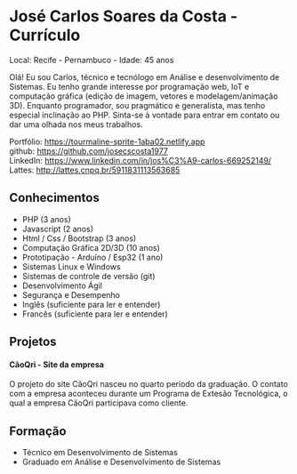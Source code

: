 # José Carlos Soares da Costa - Currículo

Local: Recife - Pernambuco - Idade: 45 anos

Olá! 
Eu sou Carlos, técnico e tecnólogo em Análise e desenvolvimento de Sistemas. Eu tenho grande interesse por programação web, IoT e computação gráfica (edição de imagem, vetores e modelagem/animação 3D). Enquanto programador, sou pragmático e generalista, mas tenho especial inclinação ao PHP. Sinta-se à vontade para entrar em contato ou dar uma olhada nos meus trabalhos.

Portfólio: https://tourmaline-sprite-1aba02.netlify.app  
github: https://github.com/josecscosta1977  
LinkedIn: https://www.linkedin.com/in/jos%C3%A9-carlos-669252149/  
Lattes: http://lattes.cnpq.br/5911831113563685  

## Conhecimentos

- PHP (3 anos)
- Javascript (2 anos)
- Html / Css / Bootstrap (3 anos)
- Computação Gráfica 2D/3D (10 anos)
- Prototipação - Arduíno / Esp32 (1 ano)
- Sistemas Linux e Windows
- Sistemas de controle de versão (git)
- Desenvolvimento Ágil
- Segurança e Desempenho
- Inglês (suficiente para ler e entender)
- Francês (suficiente para ler e entender)

## Projetos  

#### CãoQri - Site da empresa  

O projeto do site CãoQri nasceu no quarto período da graduação. O contato com a empresa aconteceu durante um Programa de Extesão Tecnológica, o qual a empresa CãoQri participava como cliente.  


## Formação

- Técnico em Desenvolvimento de Sistemas
- Graduado em Análise e Desenvolvimento de Sistemas
